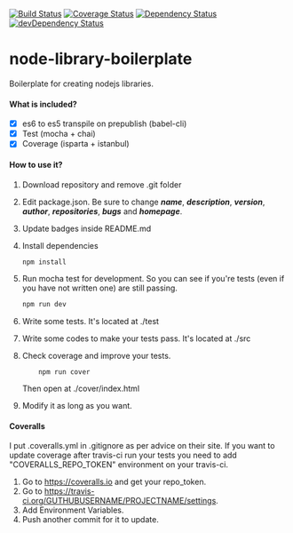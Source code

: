 [![Build Status](https://travis-ci.org/airondumael/node-library-boilerplate.svg?branch=master)](https://travis-ci.org/airondumael/node-library-boilerplate)
[![Coverage Status](https://coveralls.io/repos/airondumael/node-library-boilerplate/badge.svg?branch=master&service=github)](https://coveralls.io/github/airondumael/node-library-boilerplate?branch=master)
[![Dependency Status](https://david-dm.org/airondumael/node-library-boilerplate.svg)](https://david-dm.org/airondumael/node-library-boilerplate)
[![devDependency Status](https://david-dm.org/airondumael/node-library-boilerplate/dev-status.svg)](https://david-dm.org/airondumael/node-library-boilerplate#info=devDependencies)

node-library-boilerplate
===
Boilerplate for creating nodejs libraries. 

#### What is included?
- [x] es6 to es5 transpile on prepublish (babel-cli)
- [x] Test (mocha + chai)
- [x] Coverage (isparta + istanbul)

#### How to use it?
1. Download repository and remove .git folder

2. Edit package.json. Be sure to change ***name***, ***description***, ***version***, ***author***, ***repositories***, ***bugs*** and ***homepage***.

3. Update badges inside README.md

4. Install dependencies
    ```bash
    npm install
    ```

5. Run mocha test for development. So you can see if you're tests (even if you have not written one) are still passing.

    ```bash
    npm run dev
    ```
6. Write some tests. It's located at ./test

7. Write some codes to make your tests pass. It's located at ./src

8. Check coverage and improve your tests.
    ```
        npm run cover
    ```
    Then open at ./cover/index.html
    
9. Modify it as long as you want. 

#### Coveralls
I put .coveralls.yml in .gitignore as per advice on their site. If you want to update coverage after travis-ci run your tests you need to add "COVERALLS_REPO_TOKEN" environment on your travis-ci.

1. Go to https://coveralls.io and get your repo_token.
2. Go to https://travis-ci.org/GUTHUBUSERNAME/PROJECTNAME/settings.
3. Add Environment Variables. 
4. Push another commit for it to update.
